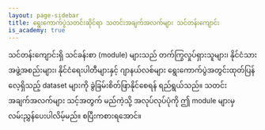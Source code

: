 ```yaml
---
layout: page-sidebar
title: ရွေးကောက်ပွဲသတင်းဆိုင်ရာ သတင်းအချက်အလက်များ သင်တန်းကျောင်း
is_academy: true
---
```


သင်တန်းကျောင်းရှိ သင်ခန်းစာ (module) များသည် တက်ကြွလှုပ်ရှားသူများ၊ နိုင်ငံသားအဖွဲ့အစည်းများ၊ နိုင်ငံရေးပါတီများနှင့် ဂျာနယ်လစ်များ ရွေးကောက်ပွဲအတွင်းထုတ်ပြန်လေ့ရှိသည့် dataset များကို ခွဲခြမ်းစိတ်ဖြာနိုင်စေရန် ရည်ရွယ်သည်။ သတင်းအချက်အလက်များ သင့်အတွက် မည်ကဲ့သို့ အလုပ်လုပ်ပုံကို ဤ module များမှ လမ်းညွှန်ပေးပါလိမ့်မည်။ စပြီးကစားရအောင်။
